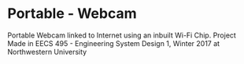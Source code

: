 # Portable - Webcam 

Portable Webcam linked to Internet using an inbuilt Wi-Fi Chip.
Project Made in EECS 495 - Engineering System Design 1, Winter 2017 at Northwestern University